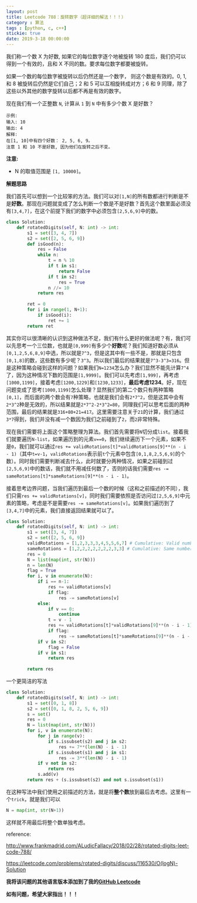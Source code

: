 ```yaml
---
layout: post
title: Leetcode 788：旋转数字（超详细的解法！！！）
category : 算法
tags : [python, c, c++]
stickie: true
date: 2019-3-18 00:00:00
---
```


我们称一个数 X 为好数, 如果它的每位数字逐个地被旋转 180 度后，我们仍可以得到一个有效的，且和 X 不同的数。要求每位数字都要被旋转。

如果一个数的每位数字被旋转以后仍然还是一个数字， 则这个数是有效的。0, 1, 和 8 被旋转后仍然是它们自己；2 和 5 可以互相旋转成对方；6 和 9 同理，除了这些以外其他的数字旋转以后都不再是有效的数字。

现在我们有一个正整数 `N`, 计算从 `1` 到 `N` 中有多少个数 X 是好数？

```
示例:
输入: 10
输出: 4
解释: 
在[1, 10]中有四个好数： 2, 5, 6, 9。
注意 1 和 10 不是好数, 因为他们在旋转之后不变。
```

**注意:**

- N 的取值范围是 `[1, 10000]`。

**解题思路**

我们首先可以想到一个比较笨的方法。我们可以对`[1,N]`的所有数都进行判断是不是**好数**。那现在问题就变成了怎么判断一个数是不是好数？首先这个数里面必须没有`[3,4,7]`，在这个前提下我们的数字中必须包含`[2,5,6,9]`中的数。

```python
class Solution:
    def rotatedDigits(self, N: int) -> int:
        s1 = set([3, 4, 7])
        s2 = set([2, 5, 6, 9])
        def isGood(n):
            res = False
            while n:
                t = n % 10
                if t in s1:
                    return False
                if t in s2:
                    res = True
                n //= 10
            return res
        
        ret = 0
        for i in range(1, N+1):
            if isGood(i):
                ret += 1
        return ret
```

其实你可以很清晰的认识到这种做法不足，我们有什么更好的做法呢？有，我们可以先思考一个三位数，也就是`[0,999]`有多少个**好数**呢？我们知道好数必须从`[0,1,2,5,6,8,9]`中选，所以就是`7^3`，但是这其中有一些不是，那就是只包含`[0,1,8]`的数，这些数有多少呢？`3^3`。所以我们最后的结果就是`7^3-3^3=316`。但是这种策略会碰到这样的问题？如果我们`N=1234`怎么办？我们显然不能先计算`7^4`了，因为这种情况下数的范围是`[1,9999]`。我们可以先考虑`[1,999]`，再考虑`[1000,1199]`，接着考虑`[1200,1229]`和`[1230,1233]`，**最后考虑1234**。好，现在问题变成了思考`[1000,1199]`怎么处理？显然我们的第二个数只有两种策略`[0,1]`，而后面的两个数会有`7`种策略，也就是我们会有`2*7^2`，但是这其中会有`2*3^2`种是无效的，所以结果就是`2*7^2-2*3^2=80`，同理我们可以思考后面的两种范围，最后的结果就是`316+80+21=417`。这里需要注意关于`21`的计算，我们通过`3*7`得到，我们并没有减一个数因为我们之前碰到了`2`，而`2`非常特殊。

现在我们需要将上面这个策略整理为算法。我们首先需要将`N`切分成`list`。接着我们就要遍历`N-list`，如果遍历到的元素`v==0`，我们继续遍历下一个元素，如果不是`0`，我们就可以通过`res += validRotations[t]*validRotations[9]**(n - i - 1)`（其中`t=v-1`，`validRotations`表示前`t`个元素中包含`[0,1,8,2,5,6,9]`的个数）。同时我们需要判断减去什么，此时就要分两种情况，如果之前碰到过`[2,5,6,9]`中的数话，我们就不用减任何数了，否则的话我们需要`res -= sameRotations[t]*sameRotations[9]**(n - i - 1)`。

接着思考边界问题，当我们遍历到最后一个数的时候（这和之前描述的不同），我们只需`res += validRotations[v]`，同时我们需要依照是否访问过`[2,5,6,9]`中元素的策略，考虑是不是需要`res -= sameRotations[v]`。如果我们遍历到了`[3,4,7]`中的元素，我们直接返回结果就可以了。

```python
class Solution:
    def rotatedDigits(self, N: int) -> int:
        s1 = set([3, 4, 7])
        s2 = set([2, 5, 6, 9])
        validRotations = [1,2,3,3,3,4,5,5,6,7] # Cumulative: Valid number
        sameRotations = [1,2,2,2,2,2,2,2,3,3] # Cumulative: Same number
        res = 0
        N = list(map(int, str(N)))
        n = len(N)
        flag = True
        for i, v in enumerate(N): 
            if i == n-1:
                res += validRotations[v]
                if flag:
                    res -= sameRotations[v]
            else:
                if v == 0:
                    continue
                t = v - 1
                res += validRotations[t]*validRotations[9]**(n - i - 1)
                if flag:
                    res -= sameRotations[t]*sameRotations[9]**(n - i - 1)
            if v in s2:
                flag = False
            if v in s1:
                return res
            
        return res
```

一个更简洁的写法

```python
class Solution:
    def rotatedDigits(self, N: int) -> int:
        s1 = set([0, 1, 8])
        s2 = set([0, 1, 8, 2, 5, 6, 9])
        s = set()
        res = 0
        N = list(map(int, str(N)))
        for i, v in enumerate(N):
            for j in range(v):
                if s.issubset(s2) and j in s2:
                    res += 7**(len(N) - i - 1)
                if s.issubset(s1) and j in s1:
                    res -= 3**(len(N) - i - 1)
            if v not in s2:
                return res
            s.add(v)
        return res + (s.issubset(s2) and not s.issubset(s1))
```

在这种写法中我们使用之前描述的方法，就是将**整个数**放到最后去考虑。这里有一个`trick`，就是我们可以

```python
N = map(int, str(N+1))
```

这样就不用最后将整个数单独考虑。

reference:

http://www.frankmadrid.com/ALudicFallacy/2018/02/28/rotated-digits-leet-code-788/

https://leetcode.com/problems/rotated-digits/discuss/116530/O(logN)-Solution

**我将该问题的其他语言版本添加到了我的[GitHub Leetcode](https://github.com/luliyucoordinate/Leetcode)**

**如有问题，希望大家指出！！！**